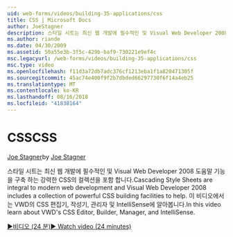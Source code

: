 ```yaml
---
uid: web-forms/videos/building-35-applications/css
title: CSS | Microsoft Docs
author: JoeStagner
description: 스타일 시트는 최신 웹 개발에 필수적인 및 Visual Web Developer 2008 도움말 기능을 구축 하는 강력한 CSS의 컬렉션을 포함 하는 중...
ms.author: riande
ms.date: 04/30/2009
ms.assetid: 50a55e3b-3f5c-429b-baf9-730221e9ef4c
msc.legacyurl: /web-forms/videos/building-35-applications/css
msc.type: video
ms.openlocfilehash: f11d3a72db7adc376cf1213eba1f1a820471305f
ms.sourcegitcommit: 45ac74e400f9f2b7dbded66297730f6f14a4eb25
ms.translationtype: MT
ms.contentlocale: ko-KR
ms.lasthandoff: 08/16/2018
ms.locfileid: "41838164"
---
```

<a name="css"></a><span data-ttu-id="55a85-103">CSS</span><span class="sxs-lookup"><span data-stu-id="55a85-103">CSS</span></span>
====================
<span data-ttu-id="55a85-104">[Joe Stagner](https://github.com/JoeStagner)</span><span class="sxs-lookup"><span data-stu-id="55a85-104">by [Joe Stagner](https://github.com/JoeStagner)</span></span>

<span data-ttu-id="55a85-105">스타일 시트는 최신 웹 개발에 필수적인 및 Visual Web Developer 2008 도움말 기능을 구축 하는 강력한 CSS의 컬렉션을 포함 합니다.</span><span class="sxs-lookup"><span data-stu-id="55a85-105">Cascading Style Sheets are integral to modern web development and Visual Web Developer 2008 includes a collection of powerful CSS building facilities to help.</span></span> <span data-ttu-id="55a85-106">이 비디오에서는 VWD의 CSS 편집기, 작성기, 관리자 및 IntelliSense에 알아봅니다.</span><span class="sxs-lookup"><span data-stu-id="55a85-106">In this video learn about VWD's CSS Editor, Builder, Manager, and IntelliSense.</span></span>

[<span data-ttu-id="55a85-107">&#9654;비디오 (24 분)</span><span class="sxs-lookup"><span data-stu-id="55a85-107">&#9654; Watch video (24 minutes)</span></span>](https://channel9.msdn.com/Blogs/ASP-NET-Site-Videos/css)
